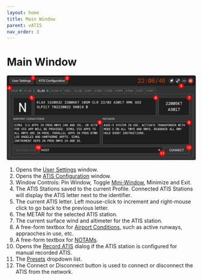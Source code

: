 ```yaml
---
layout: home
title: Main Window
parent: vATIS
nav_order: 3
---
```


# Main Window

![Main Window](/assets/images/MainScreen_Steps.png)

1. Opens the [User Settings](user-settings) window.
2. Opens the [ATIS Configuration](atis-configuration) window.
3. Window Controls: Pin Window, Toggle [Mini-Window](mini-window), Minimize and Exit.
4. The ATIS Stations saved to the current Profile. Connected ATIS Stations will display the ATIS letter next to the identifier.
5. The current ATIS letter. Left mouse-click to increment and right-mouse click to go back to the previous letter.
6. The METAR for the selected ATIS station.
7. The current surface wind and altimeter for the ATIS station.
8. A free-form textbox for [Airport Conditions](airport-conditions), such as active runways, appraoches in use, etc.
9. A free-form textbox for [NOTAMs](notams).
10. Opens the [Record ATIS](record-atis) dialog if the ATIS station is configured for manual recorded ATIS.
11. The [Presets](presets) dropdown list.
12. The Connect or Disconnect button is used to connect or disconnect the ATIS from the network.